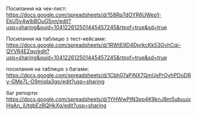 Посилання на чек-лист:
https://docs.google.com/spreadsheets/d/158Rp7dOYR6UWeo1-EkU5v4wIbBOuG5nn/edit?usp=sharing&ouid=104122612501445457245&rtpof=true&sd=true

Посилання на таблицю з тест-кейсами: https://docs.google.com/spreadsheets/d/1RWtE9D4DprkcKk53GvhCqi-QYVR4EZqy/edit?usp=sharing&ouid=104122612501445457245&rtpof=true&sd=true

посилання на таблицю з багами: https://docs.google.com/spreadsheets/d/1Cbh07aPiNX7QmUxPrOyhPDoDRy-GMe7L-O9miqIa3go/edit?usp=sharing

баг репорти: https://docs.google.com/spreadsheets/d/1YHWwPtN3pp4K9knJ8m5ubuuixHgAn_jUtgbEzBQHkXg/edit?usp=sharing